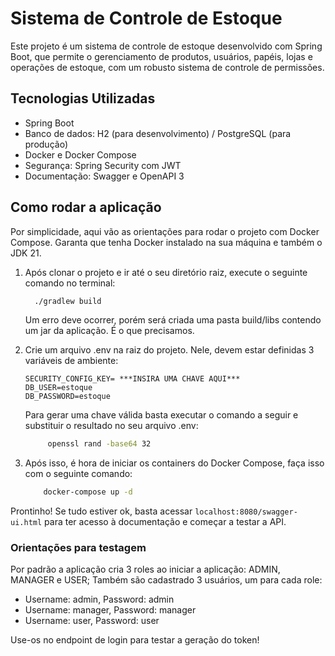 # Sistema de Controle de Estoque

Este projeto é um sistema de controle de estoque desenvolvido com Spring Boot, que permite o gerenciamento de produtos, usuários, papéis, lojas e operações de estoque, com um robusto sistema de controle de permissões.


## Tecnologias Utilizadas

- Spring Boot
- Banco de dados: H2 (para desenvolvimento) / PostgreSQL (para produção)
- Docker e Docker Compose
- Segurança: Spring Security com JWT
- Documentação: Swagger e OpenAPI 3


## Como rodar a aplicação
Por simplicidade, aqui vão as orientações para rodar o projeto com Docker Compose. Garanta que tenha Docker instalado na sua máquina
e também o JDK 21.

1. Após clonar o projeto e ir até o seu diretório raiz, execute o seguinte comando no terminal:

    ```bash
      ./gradlew build
     ``` 

    Um erro deve ocorrer, porém será criada uma pasta build/libs contendo um jar da aplicação. É o que precisamos.

2. Crie um arquivo .env na raiz do projeto. Nele, devem estar definidas 3 variáveis de ambiente:
    ```
   SECURITY_CONFIG_KEY= ***INSIRA UMA CHAVE AQUI***
   DB_USER=estoque
   DB_PASSWORD=estoque
    ```
   
    Para gerar uma chave válida basta executar o comando a seguir e substituir o resultado no seu arquivo .env:
   ```bash
        openssl rand -base64 32
    ```

3. Após isso, é hora de iniciar os containers do Docker Compose, faça isso com o seguinte comando:

    ```bash
        docker-compose up -d
   ```
   
Prontinho! Se tudo estiver ok, basta acessar `localhost:8080/swagger-ui.html` para ter acesso à documentação e começar a testar a API.

### Orientações para testagem

Por padrão a aplicação cria 3 roles ao iniciar a aplicação: ADMIN, MANAGER e USER;
Também são cadastrado 3 usuários, um para cada role:
- Username: admin, Password: admin
- Username: manager, Password: manager
- Username: user, Password: user

Use-os no endpoint de login para testar a geração do token!